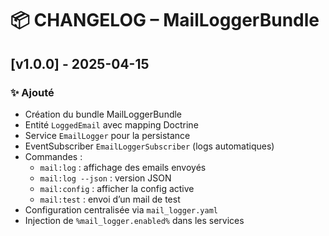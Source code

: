 # 📦 CHANGELOG – MailLoggerBundle

## [v1.0.0] - 2025-04-15

### ✨ Ajouté

- Création du bundle MailLoggerBundle
- Entité `LoggedEmail` avec mapping Doctrine
- Service `EmailLogger` pour la persistance
- EventSubscriber `EmailLoggerSubscriber` (logs automatiques)
- Commandes :
  - `mail:log` : affichage des emails envoyés
  - `mail:log --json` : version JSON
  - `mail:config` : afficher la config active
  - `mail:test` : envoi d’un mail de test
- Configuration centralisée via `mail_logger.yaml`
- Injection de `%mail_logger.enabled%` dans les services

